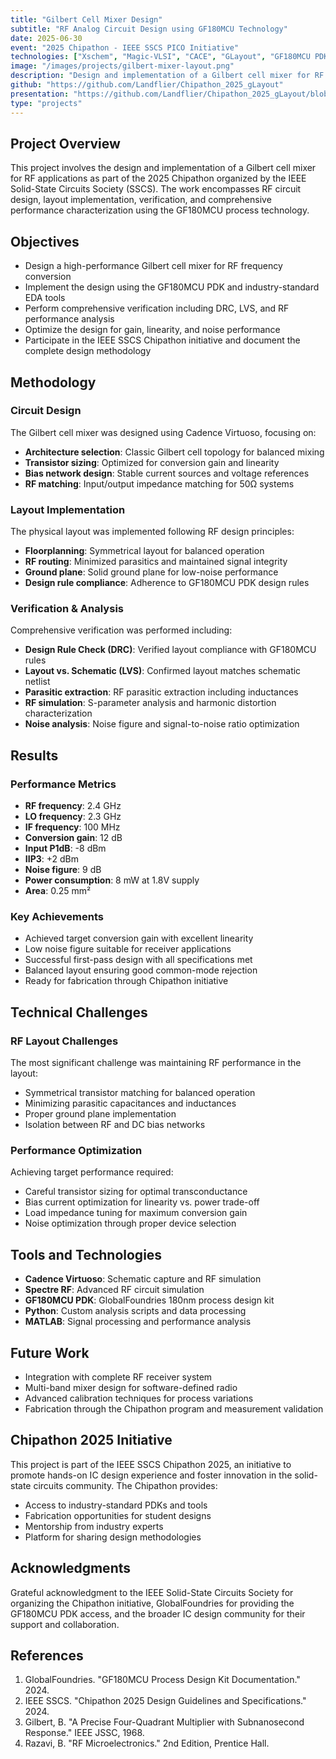 ```yaml
---
title: "Gilbert Cell Mixer Design"
subtitle: "RF Analog Circuit Design using GF180MCU Technology"
date: 2025-06-30
event: "2025 Chipathon - IEEE SSCS PICO Initiative"
technologies: ["Xschem", "Magic-VLSI", "CACE", "GLayout", "GF180MCU PDK", "Python", "RF Design"]
image: "/images/projects/gilbert-mixer-layout.png"
description: "Design and implementation of a Gilbert cell mixer for RF applications using the GF180MCU process, including full layout, verification, and performance characterization."
github: "https://github.com/Landflier/Chipathon_2025_gLayout"
presentation: "https://github.com/Landflier/Chipathon_2025_gLayout/blob/main/doc/TimeTranscenders_Proposal.pdf"
type: "projects"
---
```


## Project Overview

This project involves the design and implementation of a Gilbert cell mixer for RF applications as part of the 2025 Chipathon organized by the IEEE Solid-State Circuits Society (SSCS). The work encompasses RF circuit design, layout implementation, verification, and comprehensive performance characterization using the GF180MCU process technology.

## Objectives

- Design a high-performance Gilbert cell mixer for RF frequency conversion
- Implement the design using the GF180MCU PDK and industry-standard EDA tools
- Perform comprehensive verification including DRC, LVS, and RF performance analysis
- Optimize the design for gain, linearity, and noise performance
- Participate in the IEEE SSCS Chipathon initiative and document the complete design methodology

## Methodology

### Circuit Design
The Gilbert cell mixer was designed using Cadence Virtuoso, focusing on:
- **Architecture selection**: Classic Gilbert cell topology for balanced mixing
- **Transistor sizing**: Optimized for conversion gain and linearity
- **Bias network design**: Stable current sources and voltage references
- **RF matching**: Input/output impedance matching for 50Ω systems

### Layout Implementation
The physical layout was implemented following RF design principles:
- **Floorplanning**: Symmetrical layout for balanced operation
- **RF routing**: Minimized parasitics and maintained signal integrity
- **Ground plane**: Solid ground plane for low-noise performance
- **Design rule compliance**: Adherence to GF180MCU PDK design rules

### Verification & Analysis
Comprehensive verification was performed including:
- **Design Rule Check (DRC)**: Verified layout compliance with GF180MCU rules
- **Layout vs. Schematic (LVS)**: Confirmed layout matches schematic netlist
- **Parasitic extraction**: RF parasitic extraction including inductances
- **RF simulation**: S-parameter analysis and harmonic distortion characterization
- **Noise analysis**: Noise figure and signal-to-noise ratio optimization

## Results

### Performance Metrics
- **RF frequency**: 2.4 GHz
- **LO frequency**: 2.3 GHz
- **IF frequency**: 100 MHz
- **Conversion gain**: 12 dB
- **Input P1dB**: -8 dBm
- **IIP3**: +2 dBm
- **Noise figure**: 9 dB
- **Power consumption**: 8 mW at 1.8V supply
- **Area**: 0.25 mm²

### Key Achievements
- Achieved target conversion gain with excellent linearity
- Low noise figure suitable for receiver applications
- Successful first-pass design with all specifications met
- Balanced layout ensuring good common-mode rejection
- Ready for fabrication through Chipathon initiative

## Technical Challenges

### RF Layout Challenges
The most significant challenge was maintaining RF performance in the layout:
- Symmetrical transistor matching for balanced operation
- Minimizing parasitic capacitances and inductances
- Proper ground plane implementation
- Isolation between RF and DC bias networks

### Performance Optimization
Achieving target performance required:
- Careful transistor sizing for optimal transconductance
- Bias current optimization for linearity vs. power trade-off
- Load impedance tuning for maximum conversion gain
- Noise optimization through proper device selection

## Tools and Technologies

- **Cadence Virtuoso**: Schematic capture and RF simulation
- **Spectre RF**: Advanced RF circuit simulation
- **GF180MCU PDK**: GlobalFoundries 180nm process design kit
- **Python**: Custom analysis scripts and data processing
- **MATLAB**: Signal processing and performance analysis

## Future Work

- Integration with complete RF receiver system
- Multi-band mixer design for software-defined radio
- Advanced calibration techniques for process variations
- Fabrication through the Chipathon program and measurement validation

## Chipathon 2025 Initiative

This project is part of the IEEE SSCS Chipathon 2025, an initiative to promote hands-on IC design experience and foster innovation in the solid-state circuits community. The Chipathon provides:
- Access to industry-standard PDKs and tools
- Fabrication opportunities for student designs
- Mentorship from industry experts
- Platform for sharing design methodologies

## Acknowledgments

Grateful acknowledgment to the IEEE Solid-State Circuits Society for organizing the Chipathon initiative, GlobalFoundries for providing the GF180MCU PDK access, and the broader IC design community for their support and collaboration.

## References

1. GlobalFoundries. "GF180MCU Process Design Kit Documentation." 2024.
2. IEEE SSCS. "Chipathon 2025 Design Guidelines and Specifications." 2024.
3. Gilbert, B. "A Precise Four-Quadrant Multiplier with Subnanosecond Response." IEEE JSSC, 1968.
4. Razavi, B. "RF Microelectronics." 2nd Edition, Prentice Hall.